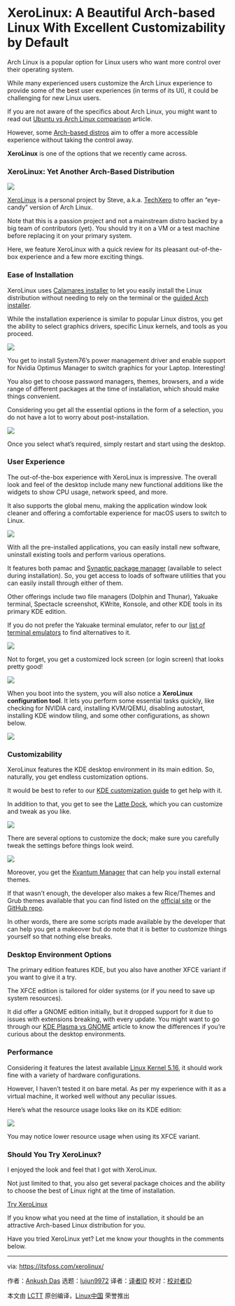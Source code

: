 [#]: subject: "XeroLinux: A Beautiful Arch-based Linux With Excellent Customizability by Default"
[#]: via: "https://itsfoss.com/xerolinux/"
[#]: author: "Ankush Das https://itsfoss.com/author/ankush/"
[#]: collector: "lujun9972"
[#]: translator: "geekpi"
[#]: reviewer: " "
[#]: publisher: " "
[#]: url: " "

XeroLinux: A Beautiful Arch-based Linux With Excellent Customizability by Default
======

Arch Linux is a popular option for Linux users who want more control over their operating system.

While many experienced users customize the Arch Linux experience to provide some of the best user experiences (in terms of its UI), it could be challenging for new Linux users.

If you are not aware of the specifics about Arch Linux, you might want to read out [Ubuntu vs Arch Linux comparison][1] article.

However, some [Arch-based distros][2] aim to offer a more accessible experience without taking the control away.

**XeroLinux** is one of the options that we recently came across.

### XeroLinux: Yet Another Arch-Based Distribution

![][3]

[XeroLinux][4] is a personal project by Steve, a.k.a. [TechXero][5] to offer an “eye-candy” version of Arch Linux.

Note that this is a passion project and not a mainstream distro backed by a big team of contributors (yet). You should try it on a VM or a test machine before replacing it on your primary system.

Here, we feature XeroLinux with a quick review for its pleasant out-of-the-box experience and a few more exciting things.

### **Ease of Installation**

XeroLinux uses [Calamares installer][6] to let you easily install the Linux distribution without needing to rely on the terminal or the [guided Arch installer][7].

While the installation experience is similar to popular Linux distros, you get the ability to select graphics drivers, specific Linux kernels, and tools as you proceed.

![][8]

You get to install System76’s power management driver and enable support for Nvidia Optimus Manager to switch graphics for your Laptop. Interesting!

You also get to choose password managers, themes, browsers, and a wide range of different packages at the time of installation, which should make things convenient.

Considering you get all the essential options in the form of a selection, you do not have a lot to worry about post-installation.

![][9]

Once you select what’s required, simply restart and start using the desktop.

### **User Experience**

The out-of-the-box experience with XeroLinux is impressive. The overall look and feel of the desktop include many new functional additions like the widgets to show CPU usage, network speed, and more.

It also supports the global menu, making the application window look cleaner and offering a comfortable experience for macOS users to switch to Linux.

![][10]

With all the pre-installed applications, you can easily install new software, uninstall existing tools and perform various operations.

It features both pamac and [Synaptic package manager][11] (available to select during installation). So, you get access to loads of software utilities that you can easily install through either of them.

Other offerings include two file managers (Dolphin and Thunar), Yakuake terminal, Spectacle screenshot, KWrite, Konsole, and other KDE tools in its primary KDE edition.

If you do not prefer the Yakuake terminal emulator, refer to our [list of terminal emulators][12] to find alternatives to it.

![][13]

Not to forget, you get a customized lock screen (or login screen) that looks pretty good!

![][14]

When you boot into the system, you will also notice a **XeroLinux configuration tool**. It lets you perform some essential tasks quickly, like checking for NVIDIA card, installing KVM/QEMU, disabling autostart, installing KDE window tiling, and some other configurations, as shown below.

![][15]

### **Customizability**

XeroLinux features the KDE desktop environment in its main edition. So, naturally, you get endless customization options.

It would be best to refer to our [KDE customization guide][16] to get help with it.

In addition to that, you get to see the [Latte Dock][17], which you can customize and tweak as you like.

![][18]

There are several options to customize the dock; make sure you carefully tweak the settings before things look weird.

![][19]

Moreover, you get the [Kvantum Manager][20] that can help you install external themes.

If that wasn’t enough, the developer also makes a few Rice/Themes and Grub themes available that you can find listed on the [official site][4] or the [GitHub repo][21].

In other words, there are some scripts made available by the developer that can help you get a makeover but do note that it is better to customize things yourself so that nothing else breaks.

### **Desktop Environment Options**

The primary edition features KDE, but you also have another XFCE variant if you want to give it a try.

The XFCE edition is tailored for older systems (or if you need to save up system resources).

It did offer a GNOME edition initially, but it dropped support for it due to issues with extensions breaking, with every update. You might want to go through our [KDE Plasma vs GNOME][22] article to know the differences if you’re curious about the desktop environments.

### **Performance**

Considering it features the latest available [Linux Kernel 5.16][23], it should work fine with a variety of hardware configurations.

However, I haven’t tested it on bare metal. As per my experience with it as a virtual machine, it worked well without any peculiar issues.

Here’s what the resource usage looks like on its KDE edition:

![][24]

You may notice lower resource usage when using its XFCE variant.

### Should You Try XeroLinux?

I enjoyed the look and feel that I got with XeroLinux.

Not just limited to that, you also get several package choices and the ability to choose the best of Linux right at the time of installation.

[Try XeroLinux][4]

If you know what you need at the time of installation, it should be an attractive Arch-based Linux distribution for you.

Have you tried XeroLinux yet? Let me know your thoughts in the comments below.

--------------------------------------------------------------------------------

via: https://itsfoss.com/xerolinux/

作者：[Ankush Das][a]
选题：[lujun9972][b]
译者：[译者ID](https://github.com/译者ID)
校对：[校对者ID](https://github.com/校对者ID)

本文由 [LCTT](https://github.com/LCTT/TranslateProject) 原创编译，[Linux中国](https://linux.cn/) 荣誉推出

[a]: https://itsfoss.com/author/ankush/
[b]: https://github.com/lujun9972
[1]: https://itsfoss.com/ubuntu-vs-arch/
[2]: https://itsfoss.com/arch-based-linux-distros/
[3]: https://i0.wp.com/itsfoss.com/wp-content/uploads/2022/03/xerolinux-home.jpg?resize=800%2C450&ssl=1
[4]: https://xerolinux.xyz/
[5]: https://twitter.com/TechXero
[6]: https://calamares.io/
[7]: https://itsfoss.com/install-arch-linux-virtualbox/
[8]: https://i0.wp.com/itsfoss.com/wp-content/uploads/2022/03/xerolinux-install-1.png?resize=800%2C555&ssl=1
[9]: https://i0.wp.com/itsfoss.com/wp-content/uploads/2022/03/xerolinux-install.png?resize=800%2C555&ssl=1
[10]: https://i0.wp.com/itsfoss.com/wp-content/uploads/2022/03/xerolinux-ui.jpg?resize=800%2C398&ssl=1
[11]: https://itsfoss.com/synaptic-package-manager/
[12]: https://itsfoss.com/linux-terminal-emulators/
[13]: https://i0.wp.com/itsfoss.com/wp-content/uploads/2022/03/xerolinux-utilities.jpg?resize=800%2C652&ssl=1
[14]: https://i0.wp.com/itsfoss.com/wp-content/uploads/2022/03/xerolinux-lockscreen.jpg?resize=800%2C546&ssl=1
[15]: https://i0.wp.com/itsfoss.com/wp-content/uploads/2022/03/xerolinux-configuration-tool.jpg?resize=800%2C480&ssl=1
[16]: https://itsfoss.com/kde-customization/
[17]: https://github.com/KDE/latte-dock
[18]: https://i0.wp.com/itsfoss.com/wp-content/uploads/2022/03/xerolinux-latte-dock.png?resize=800%2C134&ssl=1
[19]: https://i0.wp.com/itsfoss.com/wp-content/uploads/2022/03/xerolinux-latte-dock-options.jpg?resize=800%2C570&ssl=1
[20]: https://store.kde.org/p/1005410/
[21]: https://github.com/xerolinux/xero-layan-git
[22]: https://itsfoss.com/kde-vs-gnome/
[23]: https://news.itsfoss.com/linux-kernel-5-16/
[24]: https://i0.wp.com/itsfoss.com/wp-content/uploads/2022/03/xerolinux-resource.png?resize=800%2C468&ssl=1
